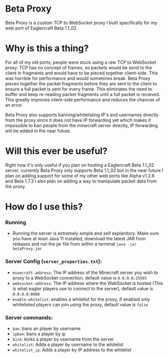 # Beta Proxy

Beta Proxy is a custom TCP to WebSocket proxy I built specifically for my web port of Eaglercraft Beta 1.1_02.

# Why is this a thing?

For all of my old ports, people were stuck using a raw TCP to WebSocket proxy. TCP has no concept of frames, so packets would be send to the client in fragments and would have to be pieced together client-side. This was horrible for performance and would sometimes break. Beta Proxy pieces together the packet fragments before they are sent to the client to ensure a full packet is sent for every frame. This eliminates the need to buffer and keep re-reading packet fragments until a full packet is recieved. This greatly improves client-side performance and reduces the chances of an error.

Beta Proxy also supports banning/whitelisting IP's and usernames directly from the proxy since it does not have IP forwarding yet which makes it impossible to ban people from the minecraft server directly, IP forwarding will be added in the near future.

# Will this ever be useful?

Right now it's only useful if you plan on hosting a Eaglercraft Beta 1.1_02 server, currently Beta Proxy only supports Beta 1.1_02 but in the near future I plan on adding support for some of my other web ports like Alpha v1.2.6 and Beta 1.7.3
I also plan on adding a way to manipulate packet data from the proxy.

# How do I use this?

### Running
  - Running the server is extremely simple and self explanitory. Make sure you have at least Java 11 installed, download the latest JAR from releases and run the jar file from within a terminal `java -jar betaProxy.jar` 

### Server Config (`server_properties.txt`):
  - `minecraft-address`: The IP address of the Minecraft server you wish to proxy to a WebSocket connection, default value is `0.0.0.0:25565`
  - `websocket-address`: The IP address where the WebSocket is hosted (This is what eagler players use to connect to the server), default value is `0.0.0.0:8080`
  - `enable-whitelist`: enables a whitelist for the proxy, if enabled only whitelisted players can join using the proxy, default value is `false`

### Server commands:
  - `ban`: bans an player by username
  - `ipban`: bans a player by ip
  - `kick`: kicks a player by username from the server
  - `whitelist`: Adds a player by username to the whitelist
  - `whitelist_ip`: Adds a player by IP address to the whitelist
